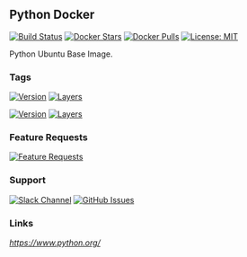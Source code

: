 [travis_logo]: https://travis-ci.org/stlouisn/python_docker.svg?branch=master
[travis_url]: https://travis-ci.org/stlouisn/python_docker
[docker_stars_logo]: https://img.shields.io/docker/stars/stlouisn/python.svg
[docker_pulls_logo]: https://img.shields.io/docker/pulls/stlouisn/python.svg
[docker_hub_url]: https://hub.docker.com/r/stlouisn/python
[microbadger_url]: https://microbadger.com/images/stlouisn/python
[feathub_data]: http://feathub.com/stlouisn/python_docker?format=svg
[feathub_url]: http://feathub.com/stlouisn/python_docker
[issues_url]: https://github.com/stlouisn/python_docker/issues
[slack_url]: https://stlouisn.slack.com/messages/CBRNYGY3V

## Python Docker

[![Build Status][travis_logo]][travis_url]
[![Docker Stars][docker_stars_logo]][docker_hub_url]
[![Docker Pulls][docker_pulls_logo]][docker_hub_url]
[![License: MIT](https://img.shields.io/badge/License-MIT-yellow.svg)](https://opensource.org/licenses/MIT)

Python Ubuntu Base Image.

### Tags

[![Version](https://images.microbadger.com/badges/version/stlouisn/python:2.svg)][microbadger_url]
[![Layers](https://images.microbadger.com/badges/image/stlouisn/python:2.svg)][microbadger_url]

[![Version](https://images.microbadger.com/badges/version/stlouisn/python:3.svg)][microbadger_url]
[![Layers](https://images.microbadger.com/badges/image/stlouisn/python:3.svg)][microbadger_url]

### Feature Requests

[![Feature Requests][feathub_data]][feathub_url]

### Support

[![Slack Channel](https://img.shields.io/badge/-message-no.svg?colorA=a7a7a7&colorB=3eb991&logo=slack&logoWidth=14)][slack_url]
[![GitHub Issues](https://img.shields.io/badge/-issues-no.svg?colorA=a7a7a7&colorB=e01563&logo=github&logoWidth=14)][issues_url]

### Links

*https://www.python.org/*
